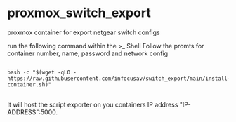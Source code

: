 # proxmox_switch_export
proxmox container for export netgear switch configs

run the following command within the >_ Shell Follow the promts for container number, name, password and network config

<pre>
<code>
bash -c "$(wget -qLO - https://raw.githubusercontent.com/infocusav/switch_export/main/install-container.sh)"
</code>
</pre>

It will host the script exporter on you containers IP address "IP-ADDRESS":5000.
